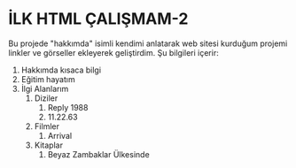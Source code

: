 
# İLK HTML ÇALIŞMAM-2
Bu projede "hakkımda" isimli kendimi anlatarak web sitesi kurduğum projemi linkler ve görseller ekleyerek geliştirdim. Şu bilgileri içerir:
1. Hakkımda kısaca bilgi
2. Eğitim hayatım
3. İlgi Alanlarım
    1. Diziler
        1. Reply 1988
        2. 11.22.63    
    2. Filmler
        1. Arrival
    3. Kitaplar
        1. Beyaz Zambaklar Ülkesinde
 